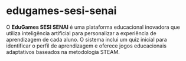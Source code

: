 # edugames-sesi-senai
O **EduGames SESI SENAI** é uma plataforma educacional inovadora que utiliza inteligência artificial para personalizar a experiência de aprendizagem de cada aluno. O sistema inclui um quiz inicial para identificar o perfil de aprendizagem e oferece jogos educacionais adaptativos baseados na metodologia STEAM.
